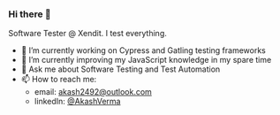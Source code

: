 ### Hi there 👋

Software Tester @ Xendit. I test everything.

- 🔭 I’m currently working on Cypress and Gatling testing frameworks
- 🌱 I’m currently improving my JavaScript knowledge in my spare time
- 💬 Ask me about Software Testing and Test Automation
- 📫 How to reach me: 
     - email: akash2492@outlook.com
     - linkedIn: [@AkashVerma](https://www.linkedin.com/in/akash-verma-28163499/)
